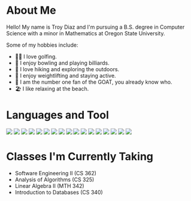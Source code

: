 # About Me
Hello! My name is Troy Diaz and I'm pursuing a B.S. degree in Computer Science with a minor in Mathematics at Oregon State University. 

Some of my hobbies include:

- 🏌️‍♂️ I love golfing.
- 🎳 I enjoy bowling and playing billiards.
- 🥾 I love hiking and exploring the outdoors.
- 💪 I enjoy weightlifting and staying active.
- 🐐 I am the number one fan of the GOAT, you already know who.
- 🏖️ I like relaxing at the beach.

# Languages and Tool

<p align="left">
  <img src="https://img.shields.io/badge/Python-3776AB?style=for-the-badge&logo=python&logoColor=white" />
  <img src="https://img.shields.io/badge/JavaScript-F7DF1E?style=for-the-badge&logo=javascript&logoColor=black" />
  <img src="https://img.shields.io/badge/SQL-4479A1?style=for-the-badge&logo=postgresql&logoColor=white" />
  <img src="https://img.shields.io/badge/C-00599C?style=for-the-badge&logo=c&logoColor=white" />
  <img src="https://img.shields.io/badge/C++-00599C?style=for-the-badge&logo=cplusplus&logoColor=white" />
  <img src="https://img.shields.io/badge/HTML5-E34F26?style=for-the-badge&logo=html5&logoColor=white" />
  <img src="https://img.shields.io/badge/CSS3-1572B6?style=for-the-badge&logo=css3&logoColor=white" />
  <img src="https://img.shields.io/badge/PyTorch-EE4C2C?style=for-the-badge&logo=pytorch&logoColor=white" />
  <img src="https://img.shields.io/badge/TensorFlow-FF6F00?style=for-the-badge&logo=tensorflow&logoColor=white" />
  <img src="https://img.shields.io/badge/Git-F05032?style=for-the-badge&logo=git&logoColor=white" />
  <img src="https://img.shields.io/badge/CLI-4EAA25?style=for-the-badge&logo=linux&logoColor=white" />
  <img src="https://img.shields.io/badge/PHP-777BB4?style=for-the-badge&logo=php&logoColor=white" />
  <img src="https://img.shields.io/badge/R-276DC3?style=for-the-badge&logo=r&logoColor=white" />
  <img src="https://img.shields.io/badge/Assembly-525252?style=for-the-badge&logoColor=white" />
  <img src="https://img.shields.io/badge/Valgrind-009480?style=for-the-badge&logoColor=white" />
  <img src="https://img.shields.io/badge/LaTeX-008080?style=for-the-badge&logo=latex&logoColor=white" />
  <img src="https://img.shields.io/badge/ArcGIS%20Pro-34A853?style=for-the-badge&logo=esri&logoColor=white" />
</p>

# Classes I'm Currently Taking

- Software Engineering II (CS 362)
- Analysis of Algorithms (CS 325)
- Linear Algebra II (MTH 342)
- Introduction to Databases (CS 340)
